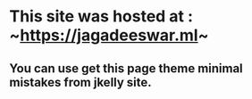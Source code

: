# This site was hosted at : ~https://jagadeeswar.ml~
## You can use get this page theme minimal mistakes from jkelly site.
